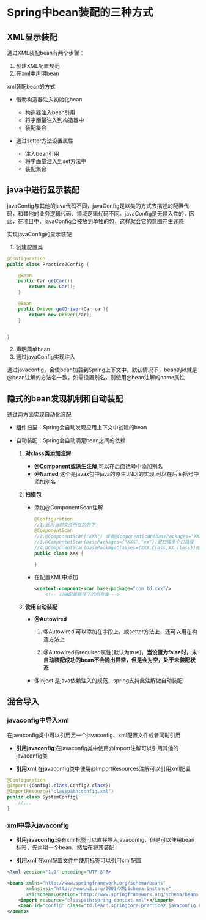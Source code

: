 # **Spring中bean装配的三种方式**

## **XML显示装配**
通过XML装配bean有两个步骤：
1. 创建XML配置规范
2. 在xml中声明bean

xml装配bean的方式
- 借助构造器注入初始化bean
   - 构造器注入bean引用
   - 将字面量注入到构造器中
   - 装配集合
   
- 通过setter方法设置属性
   - 注入bean引用
   - 将字面量注入到set方法中
   - 装配集合




## **java中进行显示装配**
javaConfig与其他的java代码不同，javaConfig是以类的方式去描述的配置代码，和其他的业务逻辑代码、领域逻辑代码不同。javaConfig是无侵入性的，因此，在项目中，javaConfig会被放到单独的包，这样就会它的意图产生迷惑

实现javaConfig的显示装配
1. 创建配置类
```java
@Configuration
public class Practice2Config {

    @Bean
    public Car getCar(){
        return new Car();
    }

    @Bean
    public Driver getDriver(Car car){
        return new Driver(car);
    }


}
```
2. 声明简单bean
3. 通过javaConfig实现注入


通过javaconfig，会使bean加载到Spring上下文中，默认情况下，bean的id就是@bean注解的方法名一致，如需设置别名，则使用@bean注解的name属性


## **隐式的bean发现机制和自动装配**
通过两方面实现自动化装配

- 组件扫描：Spring会自动发现应用上下文中创建的bean

- 自动装配：Spring会自动满足bean之间的依赖



  1. **对class类添加注解**

     - **@Component或派生注解**,可以在后面括号中添加别名
     - **@Named**,这个是javax包中java的原生JNDI的实现,可以在后面括号中添加别名

  2. **扫描包**

     - 添加@ComponentScan注解

       ```java
       @Configuration
       //1.此为当前文件所在的包下
       @ComponentScan
       //2.@ComponentScan("XXX") 或者@ComponentScan(basePackages="XXX")是扫描指定包路径
       //3.@ComponentScan(basePackages={"XXX","xx"})是扫描多个包路径
       //4.@ComponentScan(basePackageClasses={XXX.Class,XX.class})指定包中所包含的类或接口
       public class XXX {
           
       }
       ```

     - 在配置XML中添加

       ```XML
       <context:compoent-scan base-package="com.td.xxx"/>
           <!-- 扫描配置路径下的所有类 -->
       ```

  3. **使用自动装配**

      - **@Autowired**

        1. @Autowired 可以添加在字段上，或setter方法上，还可以用在构造方法上

        2. @Autowired有required属性(默认为true)，**当设置为false时，未自动装配成功的bean不会抛出异常，但是会为空，处于未装配状态**

      - @Inject 是java依赖注入的规范，spring支持此注解做自动装配


## 混合导入
### javaconfig中导入xml
在javaconfig类中可以引用另一个javaconfig、xml配置文件或者同时引用
- **引用javaconfig**:在javaconfig类中使用@Import注解可以引用其他的javaconfig类

- **引用xml**:在javaconfig类中使用@ImportResources注解可以引用xml配置

```java
@Configuration
@Import({Config1.class,Config2.class})
@ImportResource("classpath:config.xml")
public class SystemConfig{
    //...
}

```

### xml中导入javaconfig
- **引用javaconfig**:没有xml标签可以直接导入javaconfig，但是可以使用bean标签，先声明一个bean，然后在将其装配

- **引用xml**:在xml配置文件中使用<import>标签可以引用xml配置

```xml
<?xml version="1.0" encoding="UTF-8"?>

<beans xmlns="http://www.springframework.org/schema/beans"
       xmlns:xsi="http://www.w3.org/2001/XMLSchema-instance"
       xsi:schemaLocation="http://www.springframework.org/schema/beans http://www.springframework.org/schema/beans/spring-beans.xsd">
    <import resource="classpath:spring-context.xml"></import>
    <bean id="config" class="td.learn.springcore.practice2.javaconfig.Practice2Config"></bean>
</beans>

```